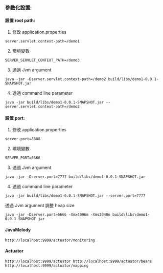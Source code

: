 ### 參數化設置:

#### 設置 root path:

1. 修改 application.properties

`
server.servlet.context-path=/demo1
`

2. 環境變數

`
SERVER_SERVLET_CONTEXT_PATH=/demo3
`

3. 透過 Jvm argument

```
java -jar -Dserver.servlet.context-path=/demo2 build/libs/demo1-0.0.1-SNAPSHOT.jar 
```

4. 透過 command line parameter

`
java -jar build/libs/demo1-0.0.1-SNAPSHOT.jar --server.servlet.context-path=/demo2
`


#### 設置 port:

1. 修改 application.properties

`
server.port=8888
`

2. 環境變數

`
SERVER_PORT=6666
`

3. 透過 Jvm argument

```
java -jar -Dserver.port=7777 build/libs/demo1-0.0.1-SNAPSHOT.jar 
```

4. 透過 command line parameter

```
java -jar build/libs/demo1-0.0.1-SNAPSHOT.jar --server.port=7777
```

透過 Jvm argument 調整 heap size

`
java -jar -Dserver.port=6666 -Xmx4096m -Xms2048m build\libs\demo1-0.0.1-SNAPSHOT.jar
`

#### JavaMelody
`
http://localhost:9999/actuator/monitoring
`

#### Actuator
`
http://localhost:9999/actuator
http://localhost:9999/actuator/beans
http://localhost:9999/actuator/mapping
`